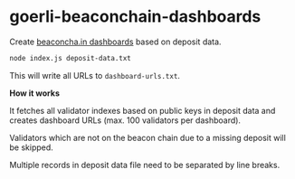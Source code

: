# goerli-beaconchain-dashboards

Create [beaconcha.in dashboards](https://goerli.beaconcha.in/dashboard) based on deposit data.

```sh
node index.js deposit-data.txt
```

This will write all URLs to `dashboard-urls.txt`.

**How it works**

It fetches all validator indexes based on public keys in deposit data and creates dashboard URLs (max. 100 validators per dashboard).

Validators which are not on the beacon chain due to a missing deposit will be skipped.

Multiple records in deposit data file need to be separated by line breaks.
